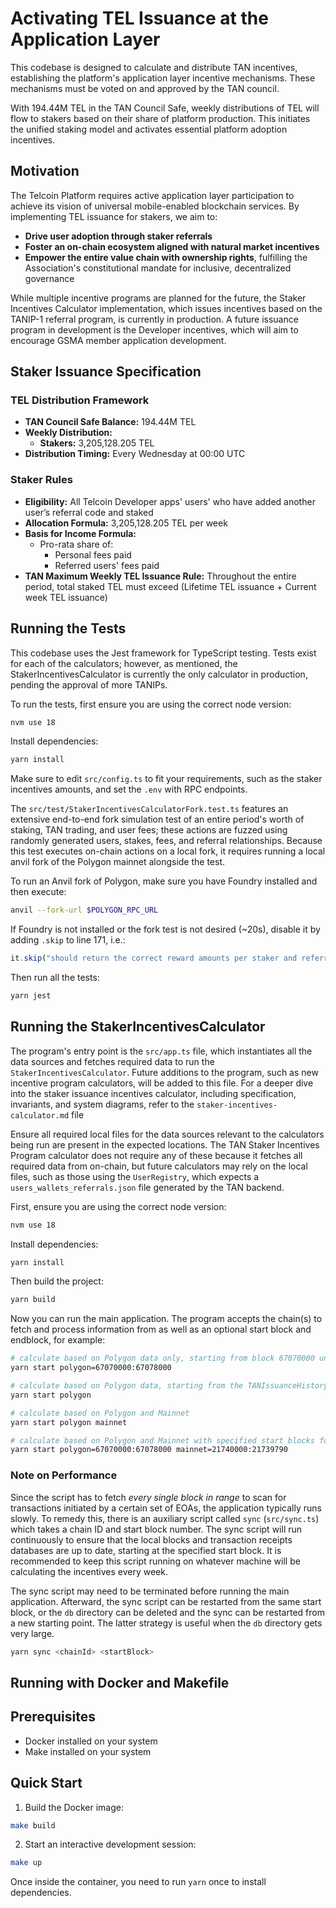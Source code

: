 # Activating TEL Issuance at the Application Layer

This codebase is designed to calculate and distribute TAN incentives, establishing the platform's application layer incentive mechanisms. These mechanisms must be voted on and approved by the TAN council.

With 194.44M TEL in the TAN Council Safe, weekly distributions of TEL will flow to stakers based on their share of platform production. This initiates the unified staking model and activates essential platform adoption incentives.

## Motivation

The Telcoin Platform requires active application layer participation to achieve its vision of universal mobile-enabled blockchain services. By implementing TEL issuance for stakers, we aim to:

- **Drive user adoption through staker referrals**
- **Foster an on-chain ecosystem aligned with natural market incentives**
- **Empower the entire value chain with ownership rights**, fulfilling the Association's constitutional mandate for inclusive, decentralized governance

While multiple incentive programs are planned for the future, the Staker Incentives Calculator implementation, which issues incentives based on the TANIP-1 referral program, is currently in production. A future issuance program in development is the Developer incentives, which will aim to encourage GSMA member application development.

## Staker Issuance Specification

### TEL Distribution Framework

- **TAN Council Safe Balance:** 194.44M TEL
- **Weekly Distribution:**
  - **Stakers:** 3,205,128.205 TEL
- **Distribution Timing:** Every Wednesday at 00:00 UTC

### Staker Rules

- **Eligibility:** All Telcoin Developer apps' users' who have added another user’s referral code and staked
- **Allocation Formula:** 3,205,128.205 TEL per week
- **Basis for Income Formula:**
  - Pro-rata share of:
    - Personal fees paid
    - Referred users' fees paid
- **TAN Maximum Weekly TEL Issuance Rule:** Throughout the entire period, total staked TEL must exceed (Lifetime TEL issuance + Current week TEL issuance)

## Running the Tests

This codebase uses the Jest framework for TypeScript testing. Tests exist for each of the calculators; however, as mentioned, the StakerIncentivesCalculator is currently the only calculator in production, pending the approval of more TANIPs.

To run the tests, first ensure you are using the correct node version:

```bash
nvm use 18
```

Install dependencies:

```bash
yarn install
```

Make sure to edit `src/config.ts` to fit your requirements, such as the staker incentives amounts, and set the `.env` with RPC endpoints.

The `src/test/StakerIncentivesCalculatorFork.test.ts` features an extensive end-to-end fork simulation test of an entire period's worth of staking, TAN trading, and user fees; these actions are fuzzed using randomly generated users, stakes, fees, and referral relationships. Because this test executes on-chain actions on a local fork, it requires running a local anvil fork of the Polygon mainnet alongside the test.

To run an Anvil fork of Polygon, make sure you have Foundry installed and then execute:

```bash
anvil --fork-url $POLYGON_RPC_URL
```

If Foundry is not installed or the fork test is not desired (~20s), disable it by adding `.skip` to line 171, i.e.:

```javascript
it.skip("should return the correct reward amounts per staker and referrer", async () => {
```

Then run all the tests:

```bash
yarn jest
```

## Running the StakerIncentivesCalculator

The program's entry point is the `src/app.ts` file, which instantiates all the data sources and fetches required data to run the `StakerIncentivesCalculator`. Future additions to the program, such as new incentive program calculators, will be added to this file. For a deeper dive into the staker issuance incentives calculator, including specification, invariants, and system diagrams, refer to the `staker-incentives-calculator.md` file

Ensure all required local files for the data sources relevant to the calculators being run are present in the expected locations. The TAN Staker Incentives Program calculator does not require any of these because it fetches all required data from on-chain, but future calculators may rely on the local files, such as those using the `UserRegistry`, which expects a `users_wallets_referrals.json` file generated by the TAN backend.

First, ensure you are using the correct node version:

```bash
nvm use 18
```

Install dependencies:

```bash
yarn install
```

Then build the project:

```bash
yarn build
```

Now you can run the main application. The program accepts the chain(s) to fetch and process information from as well as an optional start block and endblock, for example:

```bash
# calculate based on Polygon data only, starting from block 67070000 until block 67078000
yarn start polygon=67070000:67078000

# calculate based on Polygon data, starting from the TANIssuanceHistory's stored `lastSettlementBlock`
yarn start polygon

# calculate based on Polygon and Mainnet
yarn start polygon mainnet

# calculate based on Polygon and Mainnet with specified start blocks for each.
yarn start polygon=67070000:67078000 mainnet=21740000:21739790
```

### Note on Performance

Since the script has to fetch _every single block in range_ to scan for transactions initiated by a certain set of EOAs, the application typically runs slowly. To remedy this, there is an auxiliary script called `sync` (`src/sync.ts`) which takes a chain ID and start block number. The sync script will run continuously to ensure that the local blocks and transaction receipts databases are up to date, starting at the specified start block. It is recommended to keep this script running on whatever machine will be calculating the incentives every week.

The sync script may need to be terminated before running the main application. Afterward, the sync script can be restarted from the same start block, or the `db` directory can be deleted and the sync can be restarted from a new starting point. The latter strategy is useful when the `db` directory gets very large.

```bash
yarn sync <chainId> <startBlock>
```

## Running with Docker and Makefile

## Prerequisites

- Docker installed on your system
- Make installed on your system

## Quick Start

1. Build the Docker image:

```bash
make build
```

2. Start an interactive development session:

```bash
make up
```

Once inside the container, you need to run `yarn` once to install dependencies.
